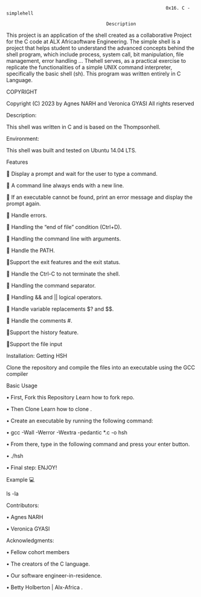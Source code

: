                                                                0x16. C -simplehell

                                         Description

This project is an application of the shell created as a collaborative Project for the C code at ALX Africaoftware Engineering. The simple shell is a project that helps student to understand the advanced concepts behind the shell program, which include process, system call, bit manipulation, file management, error handling ...
Thehell serves, as a practical exercise to replicate the functionalities of a simple UNIX command interpreter, specifically the basic shell (sh). This program was written entirely in C Language.

COPYRIGHT

Copyright (C) 2023 by Agnes NARH and Veronica GYASI
All rights reserved

Description:

This shell was written in C and is based on the Thompsonhell.

Environment:

This shell was built and tested on Ubuntu 14.04 LTS.

Features

	Display a prompt and wait for the user to type a command.

	 A command line always ends with a new line.

	If an executable cannot be found, print an error message and display the prompt again.

	Handle errors.

	Handling the “end of file” condition (Ctrl+D).

	Handling the command line with arguments.

	Handle the PATH.

Support the exit features and the exit status.

	Handle the Ctrl-C to not terminate the shell.

	Handling the command separator.

	Handling && and || logical operators.

	Handle variable replacements $? and $$.

	Handle the comments #.

Support the history feature.

Support the file input

Installation: Getting HSH

Clone the repository and compile the files into an executable using the GCC compiler

Basic Usage  

•	First, Fork this Repository Learn how to fork repo.

•	Then Clone Learn how to clone .

•	Create an executable by running the following command:

•	gcc -Wall -Werror -Wextra -pedantic *.c -o hsh

•	From there, type in the following command and press your enter button.

•	./hsh

•	Final step: ENJOY!

Example 💻

ls -la 
 
Contributors:

•	Agnes NARH

•	Veronica GYASI

Acknowledgments:

•	Fellow cohort members

•	The creators of the C language.

•	Our software engineer-in-residence.

•	Betty Holberton | Alx-Africa .
 


